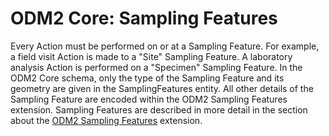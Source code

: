 ODM2 Core: Sampling Features
============================

Every Action must be performed on or at a Sampling Feature. For example, a field visit Action is made to a "Site" Sampling Feature. A laboratory analysis Action is performed on a "Specimen" Sampling Feature. In the ODM2 Core schema, only the type of the Sampling Feature and its geometry are given in the SamplingFeatures entity. All other details of the Sampling Feature are encoded within the ODM2 Sampling Features extension. Sampling Features are described in more detail in the section about the [ODM2 Sampling Features](ext_samplingfeatures.md) extension.
